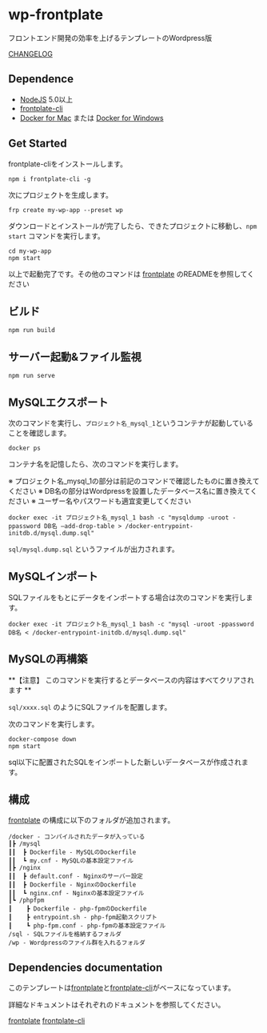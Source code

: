 # wp-frontplate

フロントエンド開発の効率を上げるテンプレートのWordpress版

[CHANGELOG](https://github.com/frontainer/wp-frontplate/blob/master/CHANGELOG.md)

## Dependence

* [NodeJS](https://nodejs.org/) 5.0以上
* [frontplate-cli](https://www.npmjs.com/package/frontplate-cli)
* [Docker for Mac](https://docs.docker.com/docker-for-mac/) または [Docker for Windows](https://docs.docker.com/docker-for-windows/)

## Get Started

frontplate-cliをインストールします。

```
npm i frontplate-cli -g
```

次にプロジェクトを生成します。

```
frp create my-wp-app --preset wp
```

ダウンロードとインストールが完了したら、できたプロジェクトに移動し、`npm start` コマンドを実行します。

```
cd my-wp-app
npm start
```

以上で起動完了です。その他のコマンドは [frontplate](https://github.com/frontainer/frontplate) のREADMEを参照してください

## ビルド

```
npm run build
```

## サーバー起動&ファイル監視

```
npm run serve
```

## MySQLエクスポート

次のコマンドを実行し、`プロジェクト名_mysql_1`というコンテナが起動していることを確認します。

```
docker ps
```

コンテナ名を記憶したら、次のコマンドを実行します。 

※ プロジェクト名_mysql_1の部分は前記のコマンドで確認したものに置き換えてください
※ DB名の部分はWordpressを設置したデータベース名に置き換えてください
※ ユーザー名やパスワードも適宜変更してください

```
docker exec -it プロジェクト名_mysql_1 bash -c "mysqldump -uroot -ppassword DB名 –add-drop-table > /docker-entrypoint-initdb.d/mysql.dump.sql"
```

`sql/mysql.dump.sql` というファイルが出力されます。

## MySQLインポート

SQLファイルをもとにデータをインポートする場合は次のコマンドを実行します。

```
docker exec -it プロジェクト名_mysql_1 bash -c "mysql -uroot -ppassword DB名 < /docker-entrypoint-initdb.d/mysql.dump.sql"
```

## MySQLの再構築

**【注意】 このコマンドを実行するとデータベースの内容はすべてクリアされます **

`sql/xxxx.sql` のようにSQLファイルを配置します。

次のコマンドを実行します。
```
docker-compose down
npm start
```

sql以下に配置されたSQLをインポートした新しいデータベースが作成されます。

## 構成

[frontplate](https://github.com/frontainer/frontplate) の構成に以下のフォルダが追加されます。

```
/docker - コンパイルされたデータが入っている
┃┣ /mysql
┃┃  ┣ Dockerfile - MySQLのDockerfile
┃┃  ┗ my.cnf - MySQLの基本設定ファイル
┃┣ /nginx
┃┃  ┣ default.conf - Nginxのサーバー設定
┃┃  ┣ Dockerfile - NginxのDockerfile
┃┃  ┗ nginx.cnf - Nginxの基本設定ファイル
┃┗ /phpfpm
┃    ┣ Dockerfile - php-fpmのDockerfile
┃    ┣ entrypoint.sh - php-fpm起動スクリプト
┃    ┗ php-fpm.conf - php-fpmの基本設定ファイル
/sql - SQLファイルを格納するフォルダ
/wp - Wordpressのファイル群を入れるフォルダ
```

## Dependencies documentation

このテンプレートは[frontplate](https://github.com/frontainer/frontplate)と[frontplate-cli](https://github.com/frontainer/frontplate-cli)がベースになっています。

詳細なドキュメントはそれぞれのドキュメントを参照してください。

[frontplate](https://github.com/frontainer/frontplate)
[frontplate-cli](https://github.com/frontainer/frontplate-cli)
